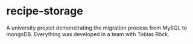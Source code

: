# recipe-storage
A university project demonstrating the migration process from MySQL to mongoDB.
Everything was developed in a team with Tobias Röck.
